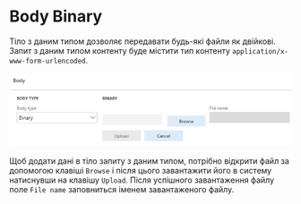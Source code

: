 # Body Binary

Тіло з даним типом дозволяє передавати будь-які файли як двійкові. Запит з даним типом контенту буде містити тип контенту `application/x-www-form-urlencoded`.

![](../_media/requestParameter_13.png)

Щоб додати дані в тіло запиту з даним типом, потрібно відкрити файл за допомогою клавіші `Browse` і після цього завантажити його в систему натиснувши на клавішу `Upload`. Після успішного завантаження файлу поле `File name` заповниться іменем завантаженого файлу.
